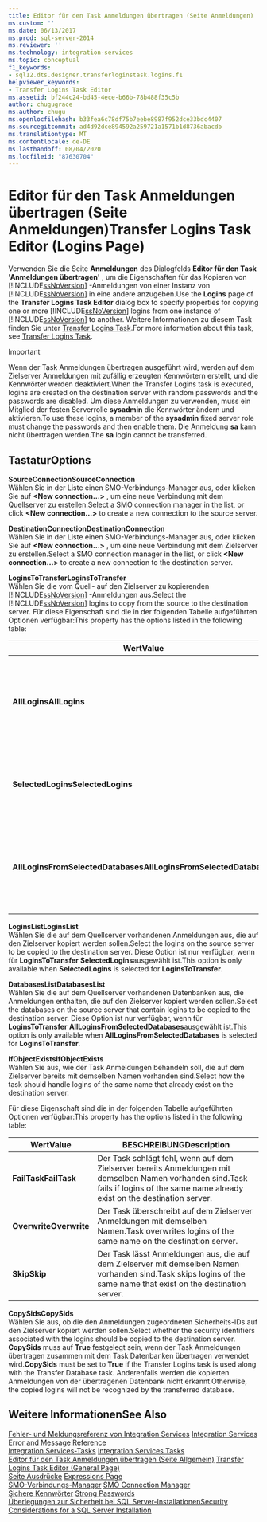 ```yaml
---
title: Editor für den Task Anmeldungen übertragen (Seite Anmeldungen) | Microsoft-Dokumentation
ms.custom: ''
ms.date: 06/13/2017
ms.prod: sql-server-2014
ms.reviewer: ''
ms.technology: integration-services
ms.topic: conceptual
f1_keywords:
- sql12.dts.designer.transferloginstask.logins.f1
helpviewer_keywords:
- Transfer Logins Task Editor
ms.assetid: bf244c24-bd45-4ece-b66b-78b488f35c5b
author: chugugrace
ms.author: chugu
ms.openlocfilehash: b33fea6c78df75b7eebe8987f952dce33bdc4407
ms.sourcegitcommit: ad4d92dce894592a259721a1571b1d8736abacdb
ms.translationtype: MT
ms.contentlocale: de-DE
ms.lasthandoff: 08/04/2020
ms.locfileid: "87630704"
---
```

# <a name="transfer-logins-task-editor-logins-page"></a><span data-ttu-id="af7f9-102">Editor für den Task Anmeldungen übertragen (Seite Anmeldungen)</span><span class="sxs-lookup"><span data-stu-id="af7f9-102">Transfer Logins Task Editor (Logins Page)</span></span>
  <span data-ttu-id="af7f9-103">Verwenden Sie die Seite **Anmeldungen** des Dialogfelds **Editor für den Task 'Anmeldungen übertragen'** , um die Eigenschaften für das Kopieren von [!INCLUDE[ssNoVersion](../includes/ssnoversion-md.md)] -Anmeldungen von einer Instanz von [!INCLUDE[ssNoVersion](../includes/ssnoversion-md.md)] in eine andere anzugeben.</span><span class="sxs-lookup"><span data-stu-id="af7f9-103">Use the **Logins** page of the **Transfer Logins Task Editor** dialog box to specify properties for copying one or more [!INCLUDE[ssNoVersion](../includes/ssnoversion-md.md)] logins from one instance of [!INCLUDE[ssNoVersion](../includes/ssnoversion-md.md)] to another.</span></span> <span data-ttu-id="af7f9-104">Weitere Informationen zu diesem Task finden Sie unter [Transfer Logins Task](control-flow/transfer-logins-task.md).</span><span class="sxs-lookup"><span data-stu-id="af7f9-104">For more information about this task, see [Transfer Logins Task](control-flow/transfer-logins-task.md).</span></span>  
  
> [!IMPORTANT]  
>  <span data-ttu-id="af7f9-105">Wenn der Task Anmeldungen übertragen ausgeführt wird, werden auf dem Zielserver Anmeldungen mit zufällig erzeugten Kennwörtern erstellt, und die Kennwörter werden deaktiviert.</span><span class="sxs-lookup"><span data-stu-id="af7f9-105">When the Transfer Logins task is executed, logins are created on the destination server with random passwords and the passwords are disabled.</span></span> <span data-ttu-id="af7f9-106">Um diese Anmeldungen zu verwenden, muss ein Mitglied der festen Serverrolle **sysadmin** die Kennwörter ändern und aktivieren.</span><span class="sxs-lookup"><span data-stu-id="af7f9-106">To use these logins, a member of the **sysadmin** fixed server role must change the passwords and then enable them.</span></span> <span data-ttu-id="af7f9-107">Die Anmeldung **sa** kann nicht übertragen werden.</span><span class="sxs-lookup"><span data-stu-id="af7f9-107">The **sa** login cannot be transferred.</span></span>  
  
## <a name="options"></a><span data-ttu-id="af7f9-108">Tastatur</span><span class="sxs-lookup"><span data-stu-id="af7f9-108">Options</span></span>  
 <span data-ttu-id="af7f9-109">**SourceConnection**</span><span class="sxs-lookup"><span data-stu-id="af7f9-109">**SourceConnection**</span></span>  
 <span data-ttu-id="af7f9-110">Wählen Sie in der Liste einen SMO-Verbindungs-Manager aus, oder klicken Sie auf **\<New connection...>** , um eine neue Verbindung mit dem Quellserver zu erstellen.</span><span class="sxs-lookup"><span data-stu-id="af7f9-110">Select a SMO connection manager in the list, or click **\<New connection...>** to create a new connection to the source server.</span></span>  
  
 <span data-ttu-id="af7f9-111">**DestinationConnection**</span><span class="sxs-lookup"><span data-stu-id="af7f9-111">**DestinationConnection**</span></span>  
 <span data-ttu-id="af7f9-112">Wählen Sie in der Liste einen SMO-Verbindungs-Manager aus, oder klicken Sie auf **\<New connection...>** , um eine neue Verbindung mit dem Zielserver zu erstellen.</span><span class="sxs-lookup"><span data-stu-id="af7f9-112">Select a SMO connection manager in the list, or click **\<New connection...>** to create a new connection to the destination server.</span></span>  
  
 <span data-ttu-id="af7f9-113">**LoginsToTransfer**</span><span class="sxs-lookup"><span data-stu-id="af7f9-113">**LoginsToTransfer**</span></span>  
 <span data-ttu-id="af7f9-114">Wählen Sie die vom Quell- auf den Zielserver zu kopierenden [!INCLUDE[ssNoVersion](../includes/ssnoversion-md.md)] -Anmeldungen aus.</span><span class="sxs-lookup"><span data-stu-id="af7f9-114">Select the [!INCLUDE[ssNoVersion](../includes/ssnoversion-md.md)] logins to copy from the source to the destination server.</span></span> <span data-ttu-id="af7f9-115">Für diese Eigenschaft sind die in der folgenden Tabelle aufgeführten Optionen verfügbar:</span><span class="sxs-lookup"><span data-stu-id="af7f9-115">This property has the options listed in the following table:</span></span>  
  
|<span data-ttu-id="af7f9-116">Wert</span><span class="sxs-lookup"><span data-stu-id="af7f9-116">Value</span></span>|<span data-ttu-id="af7f9-117">BESCHREIBUNG</span><span class="sxs-lookup"><span data-stu-id="af7f9-117">Description</span></span>|  
|-----------|-----------------|  
|<span data-ttu-id="af7f9-118">**AllLogins**</span><span class="sxs-lookup"><span data-stu-id="af7f9-118">**AllLogins**</span></span>|<span data-ttu-id="af7f9-119">Alle auf dem Quellserver vorhandenen [!INCLUDE[ssNoVersion](../includes/ssnoversion-md.md)] -Anmeldungen werden auf den Zielserver kopiert.</span><span class="sxs-lookup"><span data-stu-id="af7f9-119">All [!INCLUDE[ssNoVersion](../includes/ssnoversion-md.md)] logins on the source server will be copied to the destination server.</span></span>|  
|<span data-ttu-id="af7f9-120">**SelectedLogins**</span><span class="sxs-lookup"><span data-stu-id="af7f9-120">**SelectedLogins**</span></span>|<span data-ttu-id="af7f9-121">Nur die mit **LoginsList** angegebenen Anmeldungen werden auf den Zielserver kopiert.</span><span class="sxs-lookup"><span data-stu-id="af7f9-121">Only logins specified with **LoginsList** will be copied to the destination server.</span></span>|  
|<span data-ttu-id="af7f9-122">**AllLoginsFromSelectedDatabases**</span><span class="sxs-lookup"><span data-stu-id="af7f9-122">**AllLoginsFromSelectedDatabases**</span></span>|<span data-ttu-id="af7f9-123">Alle Anmeldungen aus den mit **DatabasesList** angegebenen Datenbanken werden auf den Zielserver kopiert.</span><span class="sxs-lookup"><span data-stu-id="af7f9-123">All logins from the databases specified with **DatabasesList** will be copied to the destination server.</span></span>|  
  
 <span data-ttu-id="af7f9-124">**LoginsList**</span><span class="sxs-lookup"><span data-stu-id="af7f9-124">**LoginsList**</span></span>  
 <span data-ttu-id="af7f9-125">Wählen Sie die auf dem Quellserver vorhandenen Anmeldungen aus, die auf den Zielserver kopiert werden sollen.</span><span class="sxs-lookup"><span data-stu-id="af7f9-125">Select the logins on the source server to be copied to the destination server.</span></span> <span data-ttu-id="af7f9-126">Diese Option ist nur verfügbar, wenn für **LoginsToTransfer** **SelectedLogins**ausgewählt ist.</span><span class="sxs-lookup"><span data-stu-id="af7f9-126">This option is only available when **SelectedLogins** is selected for **LoginsToTransfer**.</span></span>  
  
 <span data-ttu-id="af7f9-127">**DatabasesList**</span><span class="sxs-lookup"><span data-stu-id="af7f9-127">**DatabasesList**</span></span>  
 <span data-ttu-id="af7f9-128">Wählen Sie die auf dem Quellserver vorhandenen Datenbanken aus, die Anmeldungen enthalten, die auf den Zielserver kopiert werden sollen.</span><span class="sxs-lookup"><span data-stu-id="af7f9-128">Select the databases on the source server that contain logins to be copied to the destination server.</span></span> <span data-ttu-id="af7f9-129">Diese Option ist nur verfügbar, wenn für **LoginsToTransfer** **AllLoginsFromSelectedDatabases**ausgewählt ist.</span><span class="sxs-lookup"><span data-stu-id="af7f9-129">This option is only available when **AllLoginsFromSelectedDatabases** is selected for **LoginsToTransfer**.</span></span>  
  
 <span data-ttu-id="af7f9-130">**IfObjectExists**</span><span class="sxs-lookup"><span data-stu-id="af7f9-130">**IfObjectExists**</span></span>  
 <span data-ttu-id="af7f9-131">Wählen Sie aus, wie der Task Anmeldungen behandeln soll, die auf dem Zielserver bereits mit demselben Namen vorhanden sind.</span><span class="sxs-lookup"><span data-stu-id="af7f9-131">Select how the task should handle logins of the same name that already exist on the destination server.</span></span>  
  
 <span data-ttu-id="af7f9-132">Für diese Eigenschaft sind die in der folgenden Tabelle aufgeführten Optionen verfügbar:</span><span class="sxs-lookup"><span data-stu-id="af7f9-132">This property has the options listed in the following table:</span></span>  
  
|<span data-ttu-id="af7f9-133">Wert</span><span class="sxs-lookup"><span data-stu-id="af7f9-133">Value</span></span>|<span data-ttu-id="af7f9-134">BESCHREIBUNG</span><span class="sxs-lookup"><span data-stu-id="af7f9-134">Description</span></span>|  
|-----------|-----------------|  
|<span data-ttu-id="af7f9-135">**FailTask**</span><span class="sxs-lookup"><span data-stu-id="af7f9-135">**FailTask**</span></span>|<span data-ttu-id="af7f9-136">Der Task schlägt fehl, wenn auf dem Zielserver bereits Anmeldungen mit demselben Namen vorhanden sind.</span><span class="sxs-lookup"><span data-stu-id="af7f9-136">Task fails if logins of the same name already exist on the destination server.</span></span>|  
|<span data-ttu-id="af7f9-137">**Overwrite**</span><span class="sxs-lookup"><span data-stu-id="af7f9-137">**Overwrite**</span></span>|<span data-ttu-id="af7f9-138">Der Task überschreibt auf dem Zielserver Anmeldungen mit demselben Namen.</span><span class="sxs-lookup"><span data-stu-id="af7f9-138">Task overwrites logins of the same name on the destination server.</span></span>|  
|<span data-ttu-id="af7f9-139">**Skip**</span><span class="sxs-lookup"><span data-stu-id="af7f9-139">**Skip**</span></span>|<span data-ttu-id="af7f9-140">Der Task lässt Anmeldungen aus, die auf dem Zielserver mit demselben Namen vorhanden sind.</span><span class="sxs-lookup"><span data-stu-id="af7f9-140">Task skips logins of the same name that exist on the destination server.</span></span>|  
  
 <span data-ttu-id="af7f9-141">**CopySids**</span><span class="sxs-lookup"><span data-stu-id="af7f9-141">**CopySids**</span></span>  
 <span data-ttu-id="af7f9-142">Wählen Sie aus, ob die den Anmeldungen zugeordneten Sicherheits-IDs auf den Zielserver kopiert werden sollen.</span><span class="sxs-lookup"><span data-stu-id="af7f9-142">Select whether the security identifiers associated with the logins should be copied to the destination server.</span></span> <span data-ttu-id="af7f9-143">**CopySids** muss auf **True** festgelegt sein, wenn der Task Anmeldungen übertragen zusammen mit dem Task Datenbanken übertragen verwendet wird.</span><span class="sxs-lookup"><span data-stu-id="af7f9-143">**CopySids** must be set to **True** if the Transfer Logins task is used along with the Transfer Database task.</span></span> <span data-ttu-id="af7f9-144">Anderenfalls werden die kopierten Anmeldungen von der übertragenen Datenbank nicht erkannt.</span><span class="sxs-lookup"><span data-stu-id="af7f9-144">Otherwise, the copied logins will not be recognized by the transferred database.</span></span>  
  
## <a name="see-also"></a><span data-ttu-id="af7f9-145">Weitere Informationen</span><span class="sxs-lookup"><span data-stu-id="af7f9-145">See Also</span></span>  
 <span data-ttu-id="af7f9-146">[Fehler- und Meldungsreferenz von Integration Services](../../2014/integration-services/integration-services-error-and-message-reference.md) </span><span class="sxs-lookup"><span data-stu-id="af7f9-146">[Integration Services Error and Message Reference](../../2014/integration-services/integration-services-error-and-message-reference.md) </span></span>  
 <span data-ttu-id="af7f9-147">[Integration Services-Tasks](control-flow/integration-services-tasks.md) </span><span class="sxs-lookup"><span data-stu-id="af7f9-147">[Integration Services Tasks](control-flow/integration-services-tasks.md) </span></span>  
 <span data-ttu-id="af7f9-148">[Editor für den Task Anmeldungen übertragen &#40;Seite Allgemein&#41;](general-page-of-integration-services-designers-options.md) </span><span class="sxs-lookup"><span data-stu-id="af7f9-148">[Transfer Logins Task Editor &#40;General Page&#41;](general-page-of-integration-services-designers-options.md) </span></span>  
 <span data-ttu-id="af7f9-149">[Seite Ausdrücke](expressions/expressions-page.md) </span><span class="sxs-lookup"><span data-stu-id="af7f9-149">[Expressions Page](expressions/expressions-page.md) </span></span>  
 <span data-ttu-id="af7f9-150">[SMO-Verbindungs-Manager](connection-manager/smo-connection-manager.md) </span><span class="sxs-lookup"><span data-stu-id="af7f9-150">[SMO Connection Manager](connection-manager/smo-connection-manager.md) </span></span>  
 <span data-ttu-id="af7f9-151">[Sichere Kennwörter](../relational-databases/security/strong-passwords.md) </span><span class="sxs-lookup"><span data-stu-id="af7f9-151">[Strong Passwords](../relational-databases/security/strong-passwords.md) </span></span>  
 [<span data-ttu-id="af7f9-152">Überlegungen zur Sicherheit bei SQL Server-Installationen</span><span class="sxs-lookup"><span data-stu-id="af7f9-152">Security Considerations for a SQL Server Installation</span></span>](../../2014/sql-server/install/security-considerations-for-a-sql-server-installation.md)  
  
  

